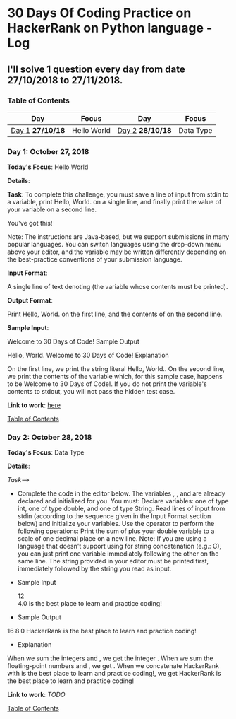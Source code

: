# 30 Days Of Coding Practice on HackerRank on Python language  - Log
## I'll solve 1 question every day from date 27/10/2018 to 27/11/2018.
<a name="toc"></a>
### Table of Contents 
|Day|Focus|Day|Focus|
|:---:|:-----:|:---:|:-----:|
|[Day 1](#day-1) **27/10/18**|Hello World|[Day 2](#day-2) **28/10/18**|Data Type |

<a name="day-1"></a>
### Day 1: October 27, 2018 
**Today's Focus**: Hello World

**Details**:

  **Task**: 
To complete this challenge, you must save a line of input from stdin to a variable, print Hello, World. on a single line, and finally print the value of your variable on a second line.

You've got this!

Note: The instructions are Java-based, but we support submissions in many popular languages. You can switch languages using the drop-down menu above your editor, and the  variable may be written differently depending on the best-practice conventions of your submission language.

**Input Format**:

A single line of text denoting  (the variable whose contents must be printed).

**Output Format**:

Print Hello, World. on the first line, and the contents of  on the second line.

**Sample Input**:

Welcome to 30 Days of Code!
Sample Output

Hello, World. 
Welcome to 30 Days of Code!
Explanation

On the first line, we print the string literal Hello, World.. On the second line, we print the contents of the  variable which, for this sample case, happens to be Welcome to 30 Days of Code!. If you do not print the variable's contents to stdout, you will not pass the hidden test case.

**Link to work**: [here](http://localhost:8888/tree/Desktop/100DaysOfCode/PythonPractice)

   [Table of Contents](#toc)

<a name="day-2"></a>
### Day 2: October 28, 2018
**Today's Focus**: Data Type 

**Details**:

 *Task*-->

 - Complete the code in the editor below. The variables , , and  are already declared and initialized for you. You must:
 Declare  variables: one of type int, one of type double, and one of type String.
 Read  lines of input from stdin (according to the sequence given in the Input Format section below) and initialize your  variables.
 Use the  operator to perform the following operations: 
 Print the sum of  plus your double variable to a scale of one decimal place on a new line.
  Note: If you are using a language that doesn't support using  for string concatenation (e.g.: C), you can just print one variable immediately following the other on the same line. The string provided in your editor must be printed first, immediately followed by the string you read as input.
- Sample Input

  12                                                                               
  4.0
  is the best place to learn and practice coding!
- Sample Output

 16
 8.0
 HackerRank is the best place to learn and practice coding!
- Explanation

When we sum the integers  and , we get the integer . 
When we sum the floating-point numbers  and , we get . 
When we concatenate HackerRank with is the best place to learn and practice coding!, we get HackerRank is the best place to learn and practice coding!


**Link to work**: _TODO_

[Table of Contents](#toc)
